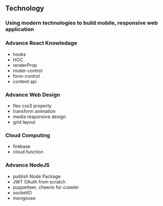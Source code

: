 ## Technology

### Using modern technologies to build mobile, responsive web application

### Advance React Knowledage

- hooks
- HOC
- renderProp
- router-control
- form-control
- content api

### Advance Web Design

- flex css3 property
- transform animation
- media responsive design
- grid layout

### Cloud Computing

- firebase
- cloud function

### Advance NodeJS

- publish Node Package
- JWT OAuth from scratch
- puppetteer, cheerio for crawler
- socketIO
- mongoose
